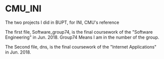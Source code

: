 # CMU_INI
The two projects I did in BUPT, for INI, CMU's reference

The first file, Software_group74, is the final coursework of the "Software Engineering" in Jun. 2018. 
Group74 Means I am in the number of the group.

The Second file, dns, is the final coursework of the "Internet Applications" in Jun. 2018.
